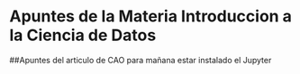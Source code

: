 # Apuntes de la Materia Introduccion a la Ciencia de Datos
##Apuntes del articulo de CAO
para mañana estar instalado el Jupyter
